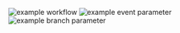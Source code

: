 ![example workflow](https://github.com/TFS-iOS/chat-app-iosann/actions/workflows/github.yml/badge.svg)
![example event parameter](https://github.com/TFS-iOS/chat-app-iosann/actions/workflows/github.yml/badge.svg?event=push)
![example branch parameter](https://github.com/TFS-iOS/chat-app-iosann/actions/workflows/github.yml/badge.svg?branch=Homework_14_Continuous_integration)
